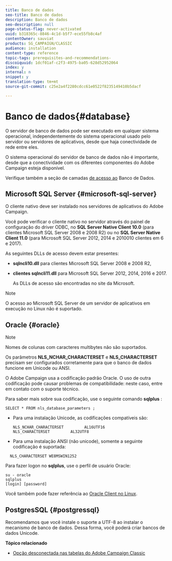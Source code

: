 ```yaml
---
title: Banco de dados
seo-title: Banco de dados
description: Banco de dados
seo-description: null
page-status-flag: never-activated
uuid: b318365c-8846-4c1d-b5f7-ece55fb8c4af
contentOwner: sauviat
products: SG_CAMPAIGN/CLASSIC
audience: installation
content-type: reference
topic-tags: prerequisites-and-recommendations-
discoiquuid: 1dcf01af-c2f3-4975-ba05-628d52952064
index: y
internal: n
snippet: y
translation-type: tm+mt
source-git-commit: c25e2a4f2280cdcc61e0522f8235149410b5dacf

---
```



# Banco de dados{#database}

O servidor de banco de dados pode ser executado em qualquer sistema operacional, independentemente do sistema operacional usado pelo servidor ou servidores de aplicativos, desde que haja conectividade de rede entre eles.

O sistema operacional do servidor de banco de dados não é importante, desde que a conectividade com os diferentes componentes do Adobe Campaign esteja disponível.

Verifique também a seção de camadas [de acesso ao](../../installation/using/prerequisites-of-campaign-installation-in-linux.md#database-access-layers) Banco de Dados.

## Microsoft SQL Server {#microsoft-sql-server}

O cliente nativo deve ser instalado nos servidores de aplicativos do Adobe Campaign.

Você pode verificar o cliente nativo no servidor através do painel de configuração do driver ODBC, no **SQL Server Native Client 10.0** (para clientes Microsoft SQL Server 2008 e 2008 R2) ou no **SQL Server Native Client 11.0** (para Microsoft SQL Server 2012, 2014 e 2010010 clientes em 6 e 2017).

As seguintes DLLs de acesso devem estar presentes:

* **sqlncli10.dll** para clientes Microsoft SQL Server 2008 e 2008 R2,
* **clientes sqlncli11.dll** para Microsoft SQL Server 2012, 2014, 2016 e 2017.

   As DLLs de acesso são encontradas no site da Microsoft.

>[!NOTE]
>
>O acesso ao Microsoft SQL Server de um servidor de aplicativos em execução no Linux não é suportado.

## Oracle {#oracle}

>[!NOTE]
>
>Nomes de colunas com caracteres multibytes não são suportados.

Os parâmetros **NLS_NCHAR_CHARACTERSET** e **NLS_CHARACTERSET** precisam ser configurados corretamente para que o banco de dados funcione em Unicode ou ANSI.

O Adobe Campaign usa a codificação padrão Oracle. O uso de outra codificação pode causar problemas de compatibilidade: neste caso, entre em contato com o suporte técnico.

Para saber mais sobre sua codificação, use o seguinte comando **sqlplus** :

```
SELECT * FROM nls_database_parameters ;
```

* Para uma instalação Unicode, as codificações compatíveis são:

   ```
   NLS_NCHAR_CHARACTERSET         AL16UTF16
   NLS_CHARACTERSET         AL32UTF8
   ```

* Para uma instalação ANSI (não unicode), somente a seguinte codificação é suportada:

```
  NLS_CHARACTERSET WE8MSWIN1252
```

Para fazer logon no **sqlplus**, use o perfil de usuário Oracle:

```
su - oracle 
sqlplus 
[login] [password]
```

Você também pode fazer referência ao [Oracle Client no Linux](../../installation/using/installing-packages-with-linux.md#oracle-client-in-linux).

## PostgresSQL {#postgressql}

Recomendamos que você instale o suporte a UTF-8 ao instalar o mecanismo de banco de dados. Dessa forma, você poderá criar bancos de dados Unicode.

**Tópico relacionado**

* [Opção desconectada nas tabelas do Adobe Campaign Classic](https://helpx.adobe.com/campaign/kb/unlogged-tables-classic.html)